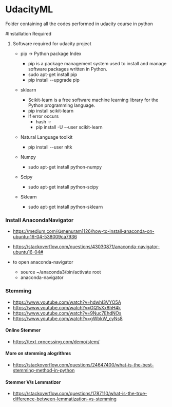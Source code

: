 # UdacityML
Folder containing all the codes performed in udacity course in python

#Installation Required
1. Software required for udacity project
   - pip -> Python package Index
     - pip is a package management system used to install and manage software packages written in Python.
     - sudo apt-get install pip
     - pip install --upgrade pip
     
   - sklearn 
     - Scikit-learn is a free software machine learning library for the Python programming language.
     - pip install scikit-learn
     - If error occurs
       - hash -r 
       - pip install -U --user scikit-learn
       
    - Natural Language toolkit
      - pip install --user nltk
      
    - Numpy
      - sudo apt-get install python-numpy
      
    - Scipy
      - sudo apt-get install python-scipy
      
    - Sklearn
      - sudo apt-get install python-sklearn
    
### Install AnacondaNavigator
 - https://medium.com/@menuram1126/how-to-install-anaconda-on-ubuntu-16-04-538009ca7936
 - https://stackoverflow.com/questions/43030871/anaconda-navigator-ubuntu16-04#

 - to open anaconda-navigator
   - source ~/anaconda3/bin/activate root
   - anaconda-navigator
   
### Stemming
  - https://www.youtube.com/watch?v=hdwhI3VYO5A
  - https://www.youtube.com/watch?v=GQ1sXx8hH4k
  - https://www.youtube.com/watch?v=9Nuc7EhdNOs
  - https://www.youtube.com/watch?v=gWbkW_cyNs8
  
#### Online Stemmer
  - https://text-processing.com/demo/stem/
  
#### More on stemming alogrithms
  - https://stackoverflow.com/questions/24647400/what-is-the-best-stemming-method-in-python
  
#### Stemmer V/s Lemmatizer
  - https://stackoverflow.com/questions/1787110/what-is-the-true-difference-between-lemmatization-vs-stemming 
